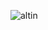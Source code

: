 ![altin](https://user-images.githubusercontent.com/58303745/117512637-0b5a6100-afa1-11eb-8280-8d3a22888525.jpg)
